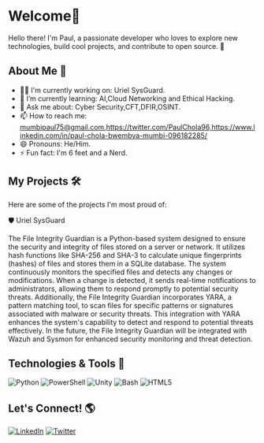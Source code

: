# Welcome👋

Hello there! I'm Paul, a passionate developer who loves to explore new technologies, build cool projects, and contribute to open source. 🚀

## About Me 📖

- 👨‍💻 I'm currently working on: Uriel SysGuard.
- 🌱 I’m currently learning: AI,Cloud Networking and Ethical Hacking.
- 💬 Ask me about: Cyber Security,CFT,DFIR,OSINT.
- 📫 How to reach me: mumbipaul75@gmail.com,https://twitter.com/PaulChola96,https://www.linkedin.com/in/paul-chola-bwembya-mumbi-096182285/
- 😄 Pronouns: He/Him.
- ⚡ Fun fact: I'm 6 feet and a Nerd.

## My Projects 🛠️

Here are some of the projects I'm most proud of:

🛡️ Uriel SysGuard

The File Integrity Guardian is a Python-based system designed to ensure the security and integrity of files stored on a server or network. It utilizes hash functions like SHA-256 and SHA-3 to calculate unique fingerprints (hashes) of files and stores them in a SQLite database. The system continuously monitors the specified files and detects any changes or modifications. When a change is detected, it sends real-time notifications to administrators, allowing them to respond promptly to potential security threats. Additionally, the File Integrity Guardian incorporates YARA, a pattern matching tool, to scan files for specific patterns or signatures associated with malware or security threats. This integration with YARA enhances the system's capability to detect and respond to potential threats effectively. In the future, the File Integrity Guardian will be integrated with Wazuh and Sysmon for enhanced security monitoring and threat detection.



## Technologies & Tools 🔧


![Python](https://img.shields.io/badge/-Python-3776AB?style=flat&logo=python&logoColor=white)
![PowerShell](https://img.shields.io/badge/-PowerShell-5391FE?style=flat&logo=powershell&logoColor=white)
![Unity](https://img.shields.io/badge/-Unity-000000?style=flat&logo=unity&logoColor=white)
![Bash](https://img.shields.io/badge/-Bash-4EAA25?style=flat&logo=gnu-bash&logoColor=white)
![HTML5](https://img.shields.io/badge/-HTML5-E34F26?style=flat&logo=html5&logoColor=white)


## Let's Connect! 🌎

[![LinkedIn](https://img.shields.io/badge/-LinkedIn-0077B5?style=flat-square&logo=linkedin&logoColor=white)](https://www.linkedin.com/in/paul-chola-bwembya-mumbi-096182285/)
[![Twitter](https://img.shields.io/badge/-Twitter-1DA1F2?style=flat-square&logo=Twitter&logoColor=white)](https://twitter.com/PaulChola96)


